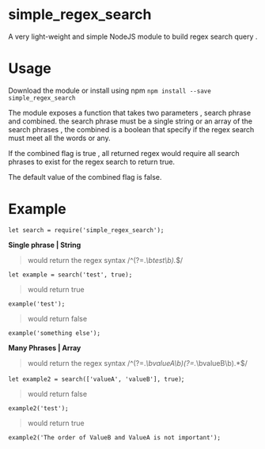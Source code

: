 # simple_regex_search
A very light-weight and simple NodeJS module to build regex search query .

# Usage
Download the module or install using npm
`npm install --save simple_regex_search`

The module exposes a function that takes two parameters , search phrase and combined. the search phrase must be a single string or an array of the search phrases , the combined is a boolean that specify if the regex search must meet all the words or any.

If the combined flag is true , all returned regex would require all search phrases to exist for the regex search to return true.

The default value of the combined flag is false.


# Example

`let search = require('simple_regex_search');`

**Single phrase | String**

> would return the regex syntax /^(?=.*\btest\b).*$/


`let example = search('test', true);`


> would return true


`example('test');`


> would return false


`example('something else');`


**Many Phrases | Array**


> would return the regex syntax /^(?=.*\bvalueA\b)(?=.*\bvalueB\b).*$/


`let example2 = search(['valueA', 'valueB'], true)`;


> would return false


`example2('test');`


> would return true


`example2('The order of ValueB and ValueA is not important');`
